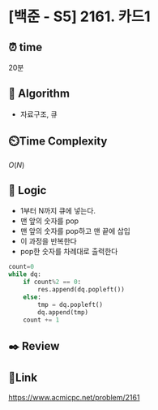 # [백준 - S5] 2161. 카드1

## ⏰ **time**

20분

## :pushpin: **Algorithm**
- 자료구조, 큐

## ⏲️**Time Complexity**

$O(N)$

## :round_pushpin: **Logic**
- 1부터 N까지 큐에 넣는다.
- 맨 앞의 숫자를 pop
- 맨 앞의 숫자를 pop하고 맨 끝에 삽입
- 이 과정을 반복한다
- pop한 숫자를 차례대로 출력한다
```python
count=0
while dq:
    if count%2 == 0:
        res.append(dq.popleft())
    else:
        tmp = dq.popleft()
        dq.append(tmp)
    count += 1
```

## :black_nib: **Review**


## 📡**Link**
https://www.acmicpc.net/problem/2161
